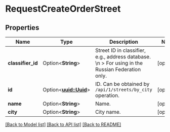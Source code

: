 # RequestCreateOrderStreet

## Properties

Name | Type | Description | Notes
------------ | ------------- | ------------- | -------------
**classifier_id** | Option<**String**> | Street ID in classifier, e.g., address database.  \\n > For using in the Russian Federation only. | [optional]
**id** | Option<[**uuid::Uuid**](uuid::Uuid.md)> | ID.                 Can be obtained by `/api/1/streets/by_city` operation. | [optional]
**name** | Option<**String**> | Name. | [optional]
**city** | Option<**String**> | City name. | [optional]

[[Back to Model list]](../README.md#documentation-for-models) [[Back to API list]](../README.md#documentation-for-api-endpoints) [[Back to README]](../README.md)


